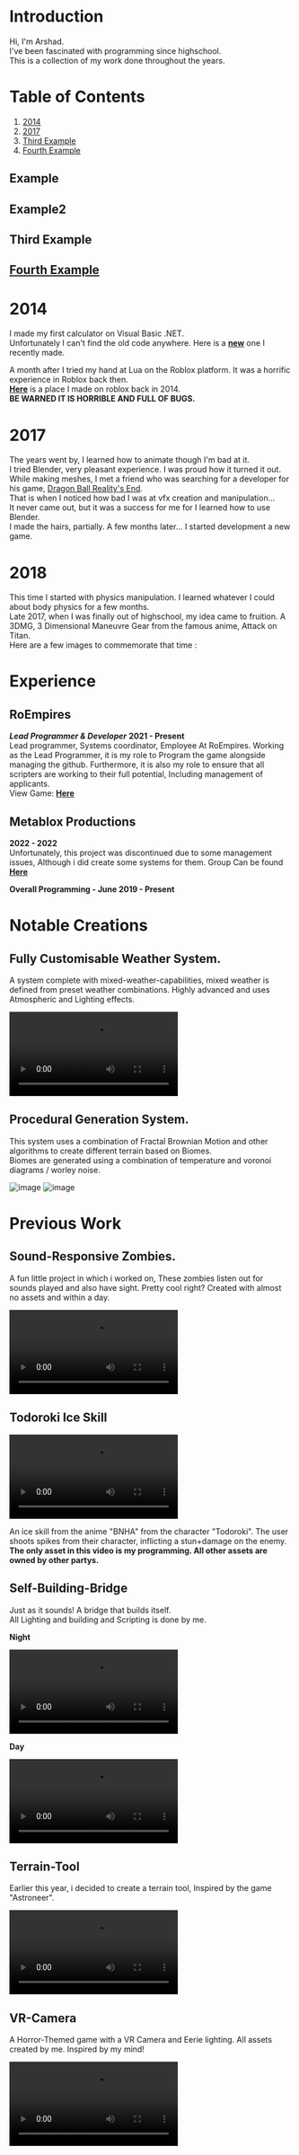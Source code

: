 # Introduction
Hi, 
 I'm Arshad.<br/>
 I've been fascinated with programming since highschool.<br/>
 This is a collection of my work done throughout the years.

# Table of Contents
1. [2014](#2014)
2. [2017](#2017)
3. [Third Example](#third-example)
4. [Fourth Example](#fourth-example)

## Example
## Example2
## Third Example
## [Fourth Example](http://www.fourthexample.com)

# 2014
I made my first calculator on Visual Basic .NET.
<br/>Unfortunately I can't find the old code anywhere. Here is a **[new]()** one I recently made.

A month after I tried my hand at Lua on the Roblox platform. It was a horrific experience in Roblox back then.
<br/>**[Here](https://www.roblox.com/games/147625751/DragonBall-To-be-named)** is a place I made on roblox back in 2014.
<br/>**BE WARNED IT IS HORRIBLE AND FULL OF BUGS.**

# 2017
The years went by, I learned how to animate though I'm bad at it.<br/>
I tried Blender, very pleasant experience. I was proud how it turned it out.<br/>
While making meshes, I met a friend who was searching for a developer for his game, [Dragon Ball Reality's End](https://www.roblox.com/games/1240311814/Dragon-Realitys-End-BACKUP).<br/>
That is when I noticed how bad I was at vfx creation and manipulation...<br/>
It never came out, but it was a success for me for I learned how to use Blender.<br/>
I made the hairs, partially.
A few months later... I started development a new game.

# 2018
This time I started with physics manipulation. I learned whatever I could about body physics for a few months.<br/>
Late 2017, when I was finally out of highschool, my idea came to fruition.
A 3DMG, 3 Dimensional Maneuvre Gear from the famous anime, Attack on Titan.<br/>
Here are a few images to commemorate that time :









# Experience
## RoEmpires
***Lead Programmer & Developer***
**2021 - Present**\
Lead programmer, Systems coordinator, Employee At RoEmpires. Working as the Lead Programmer, it is my role to Program the game alongside managing the github. Furthermore, it is also my role to ensure that all scripters are working to their full potential, Including management of applicants.\
View Game: **[Here](https://www.roblox.com/games/8254715417/BETA-RoEmpires)**

## Metablox Productions
**2022 - 2022**\
Unfortunately, this project was discontinued due to some management issues, Although i did create some systems for them.
Group Can be found **[Here](https://www.roblox.com/groups/8267330/Metablox-Productions#!/about)**


**Overall Programming - June 2019 - Present**

# Notable Creations
## Fully Customisable Weather System.
A system complete with mixed-weather-capabilities, mixed weather is defined from preset weather combinations. Highly advanced and uses Atmospheric and Lighting effects.
 
<video src="https://user-images.githubusercontent.com/91347920/166931597-ed757bd9-8c55-40ab-8106-c45d6a3b4de7.mp4" controls="controls" style="max-width: 730px;">
</video>
 
## Procedural Generation System.
This system uses a combination of Fractal Brownian Motion and other algorithms to create different terrain based on Biomes.\
Biomes are generated using a combination of temperature and voronoi diagrams / worley noise.
 
![image](https://user-images.githubusercontent.com/91347920/166935095-eca1faa9-ddc4-47ad-be44-8191681b34d0.png)
![image](https://user-images.githubusercontent.com/91347920/166939032-07836ba2-236e-4d90-b7d6-1221830e3c93.png)

 
# Previous Work

## Sound-Responsive Zombies.
A fun little project in which i worked on, These zombies listen out for sounds played and also have sight. Pretty cool right? Created with almost no assets and within a day.

<video src="https://user-images.githubusercontent.com/91347920/166917287-f3764adb-db74-45a7-9ea3-23a67df0cdf2.mp4" controls="controls" style="max-width: 730px;">
</video>

## Todoroki Ice Skill

<video src="https://user-images.githubusercontent.com/91347920/166917294-42efbb32-da8f-4c3b-8df0-cb7a96f88fc9.mp4" controls="controls" style="max-width: 730px;">
</video>

An ice skill from the anime "BNHA" from the character "Todoroki". The user shoots spikes from their character, inflicting a stun+damage on the enemy.\
**The only asset in this video is my programming. All other assets are owned by other partys.**

## Self-Building-Bridge
Just as it sounds! A bridge that builds itself.\
All Lighting and building and Scripting is done by me.

**Night**

<video src="https://user-images.githubusercontent.com/91347920/166917296-db377990-dbb0-4a7b-bcfa-78fc7aed916a.mp4" controls="controls" style="max-width: 730px;">
</video>

**Day**

<video src="https://user-images.githubusercontent.com/91347920/166917299-2da757fe-577d-4638-9642-292b7729cbe8.mp4" controls="controls" style="max-width: 730px;">
</video>

## Terrain-Tool
Earlier this year, i decided to create a terrain tool, Inspired by the game "Astroneer".

<video src="https://user-images.githubusercontent.com/91347920/166917302-0459e6f8-e29f-4049-850a-3aa23368d152.mp4" controls="controls" style="max-width: 730px;">
</video>

## VR-Camera
A Horror-Themed game with a VR Camera and Eerie lighting. All assets created by me. Inspired by my mind!

<video src="https://user-images.githubusercontent.com/91347920/166917304-87f40039-d343-44ce-aa5c-4bb95198d7ce.mp4" controls="controls" style="max-width: 730px;">
</video>
